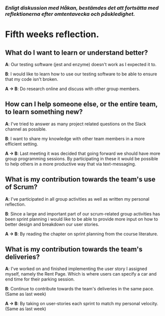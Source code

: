 ### *Enligt diskussion med Håkan, bestämdes det att fortsätta med reflektionerna efter omtentavecka och påskledighet.*

# Fifth weeks reflection.

## What do I want to learn or understand better?

**A**: Our testing software (jest and enzyme) doesn't work as I expected it to.

**B**: I would like to learn how to use our testing software to be able to ensure that my code isn't broken.

**A -> B**: Do research online and discuss with other group members.

## How can I help someone else, or the entire team, to learn something new?

**A**: I've tried to answer as many project related questions on the Slack channel as possible.

**B**: I want to share my knowledge with other team members in a more efficient setting.

**A -> B**: Last meeting it was decided that going forward we should have more group programming sessions. By participating in these it would be possible to help others in a more productive way that via text-messaging.

## What is my contribution towards the team's use of Scrum?

**A**: I've participated in all group activities as well as written my personal reflection.

**B**: Since a large and important part of our scrum-related group activities has been sprint planning i would like to be able to provide more input on how to better design and breakdown our user stories.

**A -> B**: By reading the chapter on sprint planning from the course literature.

## What is my contribution towards the team's deliveries?

**A**: I've worked on and finished implementing the user story I assigned myself, namely the Rent Page. Which is where users can specify a car and end time for their parking session.  

**B**: Continue to contribute towards the team's deliveries in the same pace. (Same as last week)

**A -> B**: By taking on user-stories each sprint to match my personal velocity. (Same as last week)